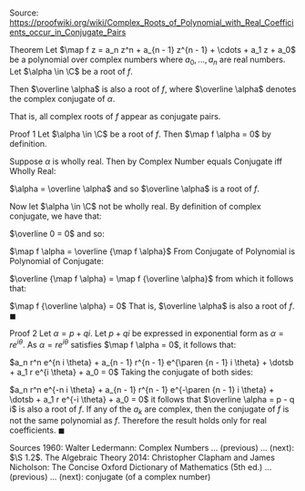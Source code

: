 # 

Source: https://proofwiki.org/wiki/Complex_Roots_of_Polynomial_with_Real_Coefficients_occur_in_Conjugate_Pairs



Theorem
Let $\map f z = a_n z^n + a_{n - 1} z^{n - 1} + \cdots + a_1 z + a_0$ be a polynomial over complex numbers where $a_0, \ldots, a_n$ are real numbers.
Let $\alpha \in \C$ be a root of $f$.

Then $\overline \alpha$ is also a root of $f$, where $\overline \alpha$ denotes the complex conjugate of $\alpha$.

That is, all complex roots of $f$ appear as conjugate pairs.


Proof 1
Let $\alpha \in \C$ be a root of $f$.
Then $\map f \alpha = 0$ by definition.

Suppose $\alpha$ is wholly real.
Then by Complex Number equals Conjugate iff Wholly Real:

$\alpha = \overline \alpha$
and so $\overline \alpha$ is a root of $f$.

Now let $\alpha \in \C$ not be wholly real.
By definition of complex conjugate, we have that:

$\overline 0 = 0$
and so:

$\map f \alpha = \overline {\map f \alpha}$
From Conjugate of Polynomial is Polynomial of Conjugate:

$\overline {\map f \alpha} = \map f {\overline \alpha}$
from which it follows that:

$\map f {\overline \alpha} = 0$
That is, $\overline \alpha$ is also a root of $f$.
$\blacksquare$


Proof 2
Let $\alpha = p + q i$.
Let $p + q i$ be expressed in exponential form as $\alpha = r e^{i \theta}$.
As $\alpha = r e^{i \theta}$ satisfies $\map f \alpha = 0$, it follows that:

$a_n r^n e^{n i \theta} + a_{n - 1} r^{n - 1} e^{\paren {n - 1} i \theta} + \dotsb + a_1 r e^{i \theta} + a_0 = 0$
Taking the conjugate of both sides:

$a_n r^n e^{-n i \theta} + a_{n - 1} r^{n - 1} e^{-\paren {n - 1} i \theta} + \dotsb + a_1 r e^{-i \theta} + a_0 = 0$
it follows that $\overline \alpha = p - q i$ is also a root of $f$.
If any of the $a_k$ are complex, then the conjugate of $f$ is not the same polynomial as $f$.
Therefore the result holds only for real coefficients.
$\blacksquare$


Sources
1960: Walter Ledermann: Complex Numbers ... (previous) ... (next): $\S 1.2$. The Algebraic Theory
2014: Christopher Clapham and James Nicholson: The Concise Oxford Dictionary of Mathematics (5th ed.) ... (previous) ... (next): conjugate (of a complex number)




